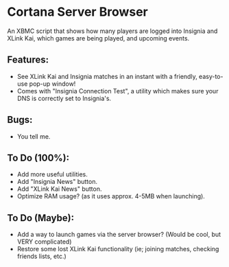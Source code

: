 # Cortana Server Browser
An XBMC script that shows how many players are logged into Insignia and XLink Kai, which games are being played, and upcoming events.

## Features:
- See XLink Kai and Insignia matches in an instant with a friendly, easy-to-use pop-up window!
- Comes with "Insignia Connection Test", a utility which makes sure your DNS is correctly set to Insignia's.

## Bugs: 
- You tell me.

## To Do (100%):
- Add more useful utilities.
- Add "Insignia News" button.
- Add "XLink Kai News" button.
- Optimize RAM usage? (as it uses approx. 4-5MB when launching).

## To Do (Maybe):
- Add a way to launch games via the server browser? (Would be cool, but VERY complicated)
- Restore some lost XLink Kai functionality (ie; joining matches, checking friends lists, etc.)

